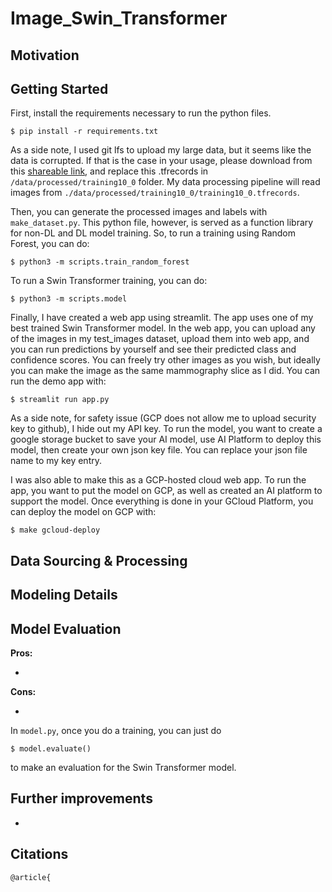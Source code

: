 # Image_Swin_Transformer

## Motivation

## Getting Started

First, install the requirements necessary to run the python files.

```
$ pip install -r requirements.txt
```
As a side note, I used git lfs to upload my large data, but it seems like the data is corrupted. If that is the case in your usage, please download from this [shareable link](https://drive.google.com/uc?id=10-Ba3-WEYg1V8DeSpjUip6BmFdPzt9C7&export=download), and replace this .tfrecords in ```/data/processed/training10_0``` folder. My data processing pipeline will read images from ```./data/processed/training10_0/training10_0.tfrecords```.


Then, you can generate the processed images and labels with ```make_dataset.py```. This python file, however, is served as a function library for non-DL and DL model training. So, to run a training using Random Forest, you can do:

```
$ python3 -m scripts.train_random_forest
```

To run a Swin Transformer training, you can do:

```
$ python3 -m scripts.model
```

Finally, I have created a web app using streamlit. The app uses one of my best trained Swin Transformer model. In the web app, you can upload any of the images in my test_images dataset, upload them into web app, and you can run predictions by yourself and see their predicted class and confidence scores. You can freely try other images as you wish, but ideally you can make the image as the same mammography slice as I did. You can run the demo app with:

```
$ streamlit run app.py
```

As a side note, for safety issue (GCP does not allow me to upload security key to github), I hide out my API key. To run the model, you want to create a google storage bucket to save your AI model, use AI Platform to deploy this model, then create your own json key file. You can replace your json file name to my key entry.

I was also able to make this as a GCP-hosted cloud web app. To run the app, you want to put the model on GCP, as well as created an AI platform to support the model. Once everything is done in your GCloud Platform, you can deploy the model on GCP with:

```
$ make gcloud-deploy
```

## Data Sourcing & Processing



## Modeling Details

## Model Evaluation

**Pros:**

* 


**Cons:**

* 

In ```model.py```, once you do a training, you can just do

```
$ model.evaluate() 
```
to make an evaluation for the Swin Transformer model.

## Further improvements

* 

## Citations
```
@article{

```
